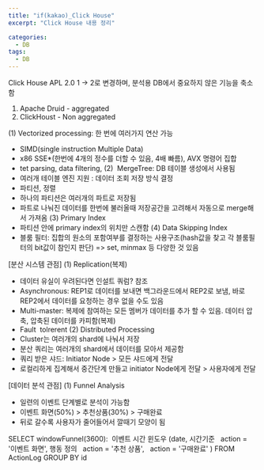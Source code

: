 ```yaml
---
title: "if(kakao)_Click House"
excerpt: "Click House 내용 정리"

categories:
  - DB
tags:
  - DB
---
```


Click House APL 2.0
1 -> 2로 변경하며, 분석용 DB에서 중요하지 않은 기능을 축소함
1. Apache Druid - aggregated
2. ClickHoust - Non aggregated

(1) Vectorized processing: 한 번에 여러가지 연산 가능
- SIMD(single instruction Multiple Data)
- x86 SSE*(한번에 4개의 정수를 더할 수 있음, 4배 빠름), AVX 명령어 집합
- tet parsing, data filtering, 
(2)  MergeTree: DB 테이블 생성에서 사용됨
- 여러개 테이블 엔진 지원 : 데이터 조회 저장 방식 결정
- 파티션, 정렬
- 하나의 파티션은 여러개의 파트로 저장됨
- 파트로 나눠진 데이터를 한번에 불러올때 저장공간을 고려해서 자동으로 merge해서 가져옴
(3) Primary Index
- 파티션 안에 primary index의 위치만 스캔함
(4) Data Skipping Index
- 블룸 필터: 집합의 원소의 포함여부를 결정하는 사용구조(hash값을 찾고 각 블룸필터의 bit값이 참인지 판단) => set, minmax 등 다양한 것 있음

[분산 시스템 관점]
(1) Replication(복제)
- 데이터 유실이 우려된다면 인설트 쿼럼? 참조
- Asynchronous: REP1로 데이터를 보내면 백그라운드에서 REP2로 보냄, 바로 REP2에서 데이터를 요청하는 경우 없을 수도 있음
- Multi-master: 복제에 참여하는 모든 멤버가 데이터를 추가 할 수 있음. 데이터 압축, 압축된 데이터를 카피함(복제)
- Fault  tolrerent
(2) Distributed Processing
- Cluster는 여러개의 shard에 나눠서 저장 
- 분산 쿼리는 여러개의 shard에서 데이터를 모아서 제공함
- 쿼리 받은 샤드: Initiator Node > 모든 샤드에게 전달
- 로컬리하게 집계해서 중간단계 만들고 initiator Node에게 전달 > 사용자에게 전달

[데이터 분석 관점]
(1) Funnel Analysis
- 일련의 이벤트 단계별로 분석이 가능함
- 이벤트 화면(50%) > 추천상품(30%) > 구매완료
- 뒤로 갈수록 사용자가 줄어들어서 깔때기 모양이 됨

SELECT windowFunnel(3600):  이벤트 시간 윈도우
 (date, 시간기준
  action = '이벤트 화면', 행동 정의
  action = '추천 상품',
  action = '구매완료'
)
FROM ActionLog
GROUP BY id